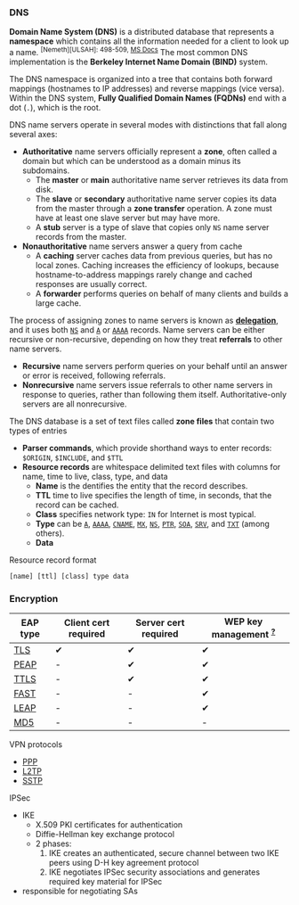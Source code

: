 ### DNS
[zone]: #dns 'zone&#10;distinct part of the domain namespace which is delegated to a legal entity who is responsible for maintaining the zone'
[forwarder]: #dns 'forwarder&#10;DNS server that forwards queries of external domains to a remote DNS server for resolution'
[conditional forwarder]: #dns 'conditional forwarder&#10;DNS server that only forwards queries for specific domain names'
[delegation]: #dns 'delegation&#10;record in a parent zone that lists a name server that is authoritative for the zone in the next level of the hierarchy'
[authoritative server]: # 'authoritative server&#10;definitive for particular domains, providing information about only those domains&#10;Barrett, Diane et al. _CompTIA Security+ Study Guide: Exam SY0-401_. 2015: 54'

[msdocs:DNS]: https://docs.microsoft.com/en-us/windows-server/identity/ad-ds/plan/reviewing-dns-concepts "Reviewing DNS Concepts"

**Domain Name System (DNS)** is a distributed database that represents a **namespace** which contains all the information needed for a client to look up a name. <sup>[Nemeth][ULSAH]: 498-509, [MS Docs][msdocs:DNS]</sup>
The most common DNS implementation is the **Berkeley Internet Name Domain (BIND)** system.

The DNS namespace is organized into a tree that contains both forward mappings (hostnames to IP addresses) and reverse mappings (vice versa).
Within the DNS system, **Fully Qualified Domain Names (FQDNs)** end with a dot (`.`), which is the root.

DNS name servers operate in several modes with distinctions that fall along several axes:
- **Authoritative** name servers officially represent a **zone**, often called a domain but which can be understood as a domain minus its subdomains.
  - The **master** or **main** authoritative name server retrieves its data from disk.
  - The **slave** or **secondary** authoritative name server copies its data from the master through a **zone transfer** operation.
A zone must have at least one slave server but may have more.
   - A **stub** server is a type of slave that copies only `NS` name server records from the master.
- **Nonauthoritative** name servers answer a query from cache
  - A **caching** server caches data from previous queries, but has no local zones.
Caching increases the efficiency of lookups, because hostname-to-address mappings rarely change and cached responses are usually correct.
  - A **forwarder** performs queries on behalf of many clients and builds a large cache.

The process of assigning zones to name servers is known as [**delegation**][delegation], and it uses both [`NS`][NS record] and [`A`][A record] or [`AAAA`][AAAA record] records.
Name servers can be either recursive or non-recursive, depending on how they treat **referrals** to other name servers.
- **Recursive** name servers perform queries on your behalf until an answer or error is received, following referrals.
- **Nonrecursive** name servers issue referrals to other name servers in response to queries, rather than following them itself. Authoritative-only servers are all nonrecursive.

[A record]: #dns 'A record&#10;IPv4 address record&#10;Dulaney, Emmett. _CompTIA Network+ N10-007 Exam Cram, 6th Edition_.: 71'
[AAAA record]: #dns 'AAAA record&#10;IPv6 address record&#10;Dulaney, Emmett. _CompTIA Network+ N10-007 Exam Cram, 6th Edition_.: 70'
[CNAME record]: #dns 'CNAME record&#10;"canonical name record", hostnames or aliases for hosts in the domain; gives a single computer multiple names&#10;Dulaney, Emmett. _CompTIA Network+ N10-007 Exam Cram, 6th Edition_.: 70'
[MX record]: #dns 'MX record&#10;"mail exchange record", stores information about where mail for the domain should be delivered&#10;Dulaney, Emmett. _CompTIA Network+ N10-007 Exam Cram, 6th Edition_.: 71'
[NS record]: #dns 'NS record&#10;"name server record", stores information that identifies name servers in the domain that store information for that domain&#10;Dulaney, Emmett. _CompTIA Network+ N10-007 Exam Cram, 6th Edition_.: 70'
[PTR record]: #dns 'PTR record&#10;"pointer record", records used for reverse lookup, or resolving IP addresses to hostnames&#10;Dulaney, Emmett. _CompTIA Network+ N10-007 Exam Cram, 6th Edition_.: 70'
[SOA record]: #dns 'SOA record&#10;"start of authority record", contains data on DNS zones and other records; each zone cdontains a single SOA record&#10;Dulaney, Emmett. _CompTIA Network+ N10-007 Exam Cram, 6th Edition_.: 70'
[SRV record]: #dns 'SRV record&#10;"service locator", generalized service location record, used for newer protocols instead of protocol-specific records (i.e. MX)&#10;Dulaney, Emmett. _CompTIA Network+ N10-007 Exam Cram, 6th Edition_.: 70'
[TXT record]: #dns 'TXT record&#10;"text record", originally created to carry human-readable text in a DNS record, but today more commonly holds machine-readable data&#10;Dulaney, Emmett. _CompTIA Network+ N10-007 Exam Cram, 6th Edition_.: 71'

The DNS database is a set of text files called **zone files** that contain two types of entries
- **Parser commands**, which provide shorthand ways to enter records: `$ORIGIN`, `$INCLUDE`, and `$TTL`
- **Resource records** are whitespace delimited text files with columns for name, time to live, class, type, and data
  - **Name** is the dentifies the entity that the record describes.
  - **TTL** time to live specifies the length of time, in seconds, that the record can be cached.
  - **Class** specifies network type: `IN` for Internet is most typical.
  - **Type** can be [`A`][A record], [`AAAA`][AAAA record], [`CNAME`][CNAME record], [`MX`][MX record], [`NS`][NS record], [`PTR`][PTR record], [`SOA`][SOA record], [`SRV`][SRV record], and [`TXT`][TXT record] (among others).
  - **Data**

Resource record format
```
[name] [ttl] [class] type data
```
### Encryption
[FAST]: # 'EAP-Flexible Authentication via Secure Tunneling (EAP-FAST)&#10;Sends authentication criteria via a secure tunnel; requires a server certification to establish the tunnel but does not require a client certificate'
[LEAP]: # 'Lightweight EAP (LEAP)&#10;Proprietary EAP method that uses unencrypted challenges and responses; developed by Cisco for use on WLANs that use Cisco 802.11 wireless devices&#10;Barrett, Diane et al. _CompTIA Security+ Study Guide: Exam SY0-401_. 2015: 74'
[MD5]: # 'Message Digest series encryption algorithms (MD2, MD4, MD5)&#10;Series of hash algorithms created by Ronald Rivest, generating a hash of up to 128-bit strength out of any length of data&#10;Barrett, Diane et al. _CompTIA Security+ Study Guide: Exam SY0-401_. 2015: 456'
[PEAP]: # 'Protected EAP (PEAP)&#10;Used to protect another EAP method (like MS-CHAPv2) within a secure tunnel; co-developed by Cisco, Microsoft, and RSA Security&#10;Barrett, Diane et al. _CompTIA Security+ Study Guide: Exam SY0-401_. 2015: 73'
[TLS]: # 'Transport Layer Security (TLS)&#10;Asymmetric key encapsulation considered the successor to SSL; based on Netscape\'s SSL3 transport protocol&#10;Dulaney, Emmett. _Exam Cram: CompTIA Network+ N10-007_: 345-346,503;55'
[TTLS]: # 'Tunneled TLS (TTLS)&#10;Extension of TLS that adds tunneling and is often combined with EAP ("EAP-TLS")&#10;Dulaney, Emmett. _Exam Cram: CompTIA Network+ N10-007_: 504'

EAP type            | Client cert required| Server cert required  | WEP key management <sup>[?](https://www.intel.com/content/www/us/en/support/articles/000006999/network-and-i-o/wireless-networking.html "intel.com: \"802.1X Overview and EAP Types\"")</sup>
---                 | ---                 | ---                   | ---
[TLS][TLS]          | &#x2714;            | &#x2714;              | &#x2714;
[PEAP][PEAP]        | -                   | &#x2714;              | &#x2714;
[TTLS][TTLS]        | -                   | &#x2714;              | &#x2714;
[FAST][FAST]        | -                   | -                     | &#x2714;
[LEAP][LEAP]        | -                   | -                     | &#x2714;
[MD5][MD5]          | -                   | -                     | -

[PPP]: # 'Point to Point Protocol (PPP or PTP)&#10;===========&#10;Used for authentication by many remote access services; common networking protocol that works over telephone and includes provisions for security and protocol negotiation&#10;Dulaney, Emmett. _Exam Cram: CompTIA Network+ N10-007_: 170-171,493&#10;---&#10;Layer 2 protocol that provides authentication, encryption, and compression services to clients logging in remotely&#10;Eckert, Jason. _Linux+ Guide to Linux Certification_. Course Technology, 2012: 392&#10;---&#10;Originally defined as the protocol to use between a dial-up client and a network access server&#10;Microsoft Docs. "VPN Tunneling Protocols". https://docs.microsoft.com/en-us/previous-versions/windows/it-pro/windows-server-2008-R2-and-2008/cc771298(v=ws.10)'
[L2TP]: # 'Layer 2 Tunneling Protocol (L2TP)&#10;VPN protocol that defines its own tunneling protocol and works with the advanced security methods of IPsec; enables PPP sessions to be tunneled across an arbitrary medium to a home gateway at an ISP or corporation&#10;Dulaney, Emmett. _Exam Cram: CompTIA Network+ N10-007_: 484&#10;---&#10;Allows multiprotocol traffic to be encrypted and then sent over IP or ATM, relying on IPsec in Transport Mode&#10;Microsoft Docs. "VPN Tunneling Protocols". https://docs.microsoft.com/en-us/previous-versions/windows/it-pro/windows-server-2008-R2-and-2008/cc771298(v=ws.10)'
[SSTP]: # 'Secure Socket Tunneling Protocol (SSTP)&#10;===========&#10;Encapsulates PPP frames in IP datagrams for transmission over the network&#10;Microsoft Docs. "VPN Tunneling Protocols". https://docs.microsoft.com/en-us/previous-versions/windows/it-pro/windows-server-2008-R2-and-2008/cc771298(v=ws.10)'

VPN protocols
- [PPP][PPP]
- [L2TP][L2TP]
- [SSTP][SSTP]

IPSec
- IKE
  - X.509 PKI certificates for authentication
  - Diffie-Hellman key exchange protocol
  - 2 phases:
    1. IKE creates an authenticated, secure channel between two IKE peers using D-H key agreement protocol
    2. IKE negotiates IPSec security associations and generates required key material for IPSec
- responsible for negotiating SAs

